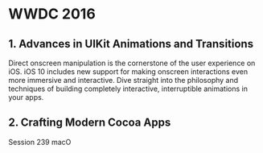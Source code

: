 # WWDC 2016



## 1. Advances in UIKit Animations and Transitions
Direct onscreen manipulation is the cornerstone of the user experience on iOS. iOS 10 includes new support for making onscreen interactions even more immersive and interactive. Dive straight into the philosophy and techniques of building completely interactive, interruptible animations in your apps.

## 2. Crafting Modern Cocoa Apps
Session 239 macO